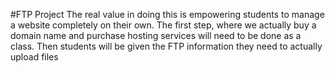 #FTP Project
The real value in doing this is empowering students to manage a website completely on their own. The first step, where we actually buy a domain name and purchase hosting services will need to be done as a class. Then students will be given the FTP information they need to actually upload files